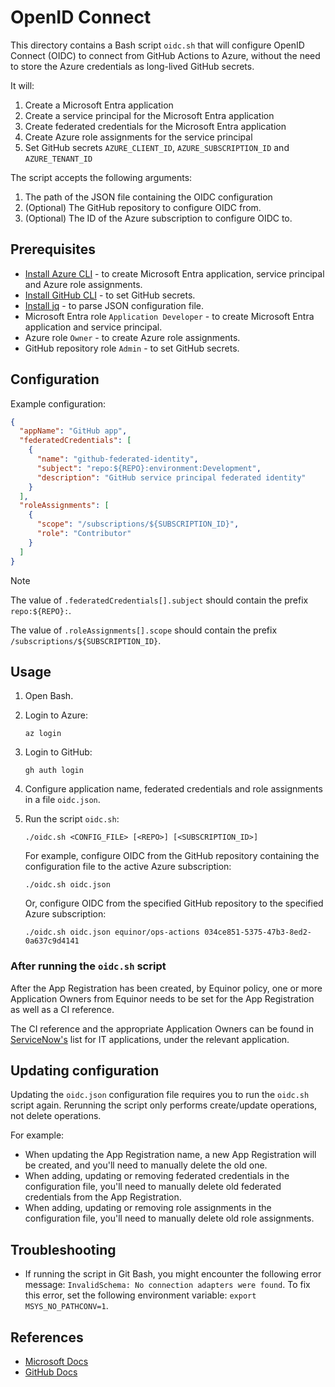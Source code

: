 # OpenID Connect

This directory contains a Bash script `oidc.sh` that will configure OpenID Connect (OIDC) to connect from GitHub Actions to Azure, without the need to store the Azure credentials as long-lived GitHub secrets.

It will:

1. Create a Microsoft Entra application
1. Create a service principal for the Microsoft Entra application
1. Create federated credentials for the Microsoft Entra application
1. Create Azure role assignments for the service principal
1. Set GitHub secrets `AZURE_CLIENT_ID`, `AZURE_SUBSCRIPTION_ID` and `AZURE_TENANT_ID`

The script accepts the following arguments:

1. The path of the JSON file containing the OIDC configuration
1. (Optional) The GitHub repository to configure OIDC from.
1. (Optional) The ID of the Azure subscription to configure OIDC to.

## Prerequisites

- [Install Azure CLI](https://docs.microsoft.com/en-us/cli/azure/install-azure-cli) - to create Microsoft Entra application, service principal and Azure role assignments.
- [Install GitHub CLI](https://cli.github.com) - to set GitHub secrets.
- [Install jq](https://stedolan.github.io/jq/download/) - to parse JSON configuration file.
- Microsoft Entra role `Application Developer` - to create Microsoft Entra application and service principal.
- Azure role `Owner` - to create Azure role assignments.
- GitHub repository role `Admin` - to set GitHub secrets.

## Configuration

Example configuration:

```json
{
  "appName": "GitHub app",
  "federatedCredentials": [
    {
      "name": "github-federated-identity",
      "subject": "repo:${REPO}:environment:Development",
      "description": "GitHub service principal federated identity"
    }
  ],
  "roleAssignments": [
    {
      "scope": "/subscriptions/${SUBSCRIPTION_ID}",
      "role": "Contributor"
    }
  ]
}
```

> [!Note]
>
> The value of `.federatedCredentials[].subject` should contain the prefix `repo:${REPO}:`.
>
> The value of `.roleAssignments[].scope` should contain the prefix `/subscriptions/${SUBSCRIPTION_ID}`.

## Usage

1. Open Bash.

1. Login to Azure:

   ```console
   az login
   ```

1. Login to GitHub:

   ```console
   gh auth login
   ```

1. Configure application name, federated credentials and role assignments in a file `oidc.json`.

1. Run the script `oidc.sh`:

   ```console
   ./oidc.sh <CONFIG_FILE> [<REPO>] [<SUBSCRIPTION_ID>]
   ```

   For example, configure OIDC from the GitHub repository containing the configuration file to the active Azure subscription:

   ```console
   ./oidc.sh oidc.json
   ```

   Or, configure OIDC from the specified GitHub repository to the specified Azure subscription:

   ```console
   ./oidc.sh oidc.json equinor/ops-actions 034ce851-5375-47b3-8ed2-0a637c9d4141
   ```

### After running the `oidc.sh` script

After the App Registration has been created, by Equinor policy, one or more Application Owners from Equinor needs to be set for the App Registration as well as a CI reference.

The CI reference and the appropriate Application Owners can be found in [ServiceNow's](https://equinor.service-now.com/selfservice?id=cmdb_ci_list&table=cmdb_ci_spkg&spa=1&filter=operational_statusNOT%20IN2,5&p=1) list for IT applications, under the relevant application.

## Updating configuration

Updating the `oidc.json` configuration file requires you to run the `oidc.sh` script again.
Rerunning the script only performs create/update operations, not delete operations.

For example:

- When updating the App Registration name, a new App Registration will be created, and you'll need to manually delete the old one.
- When adding, updating or removing federated credentials in the configuration file, you'll need to manually delete old federated credentials from the App Registration.
- When adding, updating or removing role assignments in the configuration file, you'll need to manually delete old role assignments.

## Troubleshooting

- If running the script in Git Bash, you might encounter the following error message: `InvalidSchema: No connection adapters were found`. To fix this error, set the following environment variable: `export MSYS_NO_PATHCONV=1`.

## References

- [Microsoft Docs](https://docs.microsoft.com/en-us/azure/developer/github/connect-from-azure)
- [GitHub Docs](https://docs.github.com/en/actions/deployment/security-hardening-your-deployments/configuring-openid-connect-in-azure)
